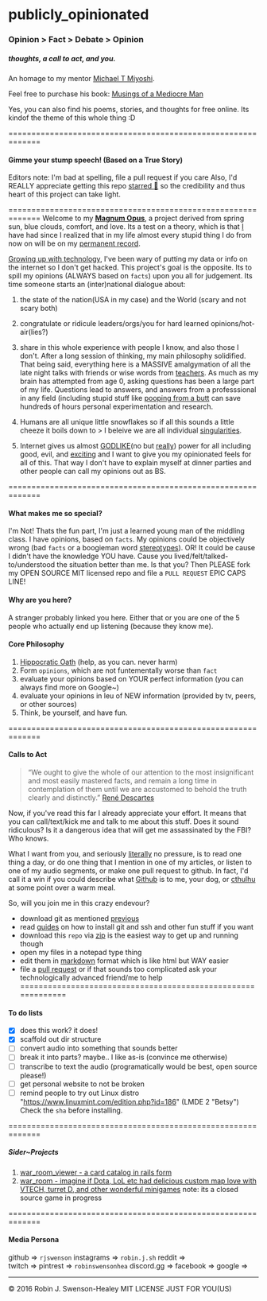# publicly_opinionated
### Opinion > Fact > Debate > Opinion
##### thoughts, a call to act, and you.

An homage to my mentor [Michael T Miyoshi](http://mediocreman.com/).

Feel free to purchase his book:
[Musings of a Mediocre Man](http://providence-foundation.org/content/fb2-michael-t-miyoshi-excellent-musings-mediocre-man-free)

Yes, you can also find his poems, stories, and thoughts for free online.  Its kindof the theme of this whole thing :D

=============================================================
#### Gimme your stump speech! (Based on a True Story)
 Editors note:  I'm bad at spelling, file a pull request if you care
 Also, I'd REALLY appreciate getting this repo [starred :star2:](https://developer.github.com/v3/activity/starring/) so the credibility and thus heart of this project can take light.

=============================================================
Welcome to my **[Magnum Opus](https://www.google.com/search?q=magnum+opus+definition)**, a project derived from spring sun, blue clouds, comfort, and love.  Its a test on a theory, which is that [I](./media/img/me_lantern300x300.jpg) have had since I realized that in my life almost every stupid thing I do from now on will be on my [permanent record](http://thenewinquiry.com/essays/permanent-records/).

[Growing up with technology](./media/img/died_of_dysentery.jpg), I've been wary of putting my data or info on the internet so I don't get hacked.  This project's goal is the opposite.  Its to spill my opinions (ALWAYS based on `facts`) upon you all for judgement.  Its time someone starts an (inter)national dialogue about:


1.  the state of the nation(USA in my case) and the World (scary and not scary both)

2.  congratulate or ridicule leaders/orgs/you for hard learned opinions/hot-air(lies?)

3.  share in this whole experience with people I know, and also those I don't.  After a long session of thinking, my main philosophy solidified.  That being said, everything here is a MASSIVE amalgymation of all the late night talks with friends or wise words from [teachers](https://youtu.be/o03nqHXAEyo).  As much as my brain has attempted from age 0, asking questions has been a large part of my life.  Questions lead to answers, and answers from a professsional in any field (including stupid stuff like [pooping from a butt](http://wellnessmama.com/7013/squatty-potty-review/) can save hundreds of hours personal experimentation and research.

4.  Humans are all unique little snowflakes so if all this sounds a little cheeze it boils down to > I beleive we are all individual [singularities](http://now.dartmouth.edu/2013/03/neuroscientist-says-humans-are-wired-free-will).

5.  Internet gives us almost [GODLIKE](./media/img/w33_mag-techies_ultrakill.png)(no but [really](https://en.wikipedia.org/wiki/Technological_singularity)) power for all including good, evil, and [exciting](http://www.wareable.com/wareable50/best-wearable-tech) and I want to give you my opinionated feels for all of this.  That way I don't have to explain myself at dinner parties and other people can call my opinions out as BS.

=============================================================
#### What makes me so special?
I'm Not!  Thats the fun part, I'm just a learned young man of the middling class.  I have opinions, based on `facts`.  My opinions could be objectively wrong (bad `facts` or a boogieman word [stereotypes](http://www.beyondintractability.org/essay/stereotypes)).  OR! It could be cause I didn't have the knowledge YOU have.  Cause you lived/felt/talked-to/understood the situation better than me.  Is that you?  Then PLEASE fork my OPEN SOURCE MIT licensed repo and file a `PULL REQUEST` EPIC CAPS LINE!

#### Why are you here?
A stranger probably linked you here.  Either that or you are one of the 5 people who actually end up
listening (because they know me).

#### Core Philosophy
1.  [Hippocratic Oath](https://en.wikipedia.org/wiki/Hippocratic_Oath) (help, as you can.  never harm)
2.  Form `opinions`, which are not funtementally worse than `fact`
3.  evaluate your opinions based on YOUR perfect information (you can always find more on Google~)
4.  evaluate your opinions in leu of NEW information (provided by tv, peers, or other sources)
5.  Think, be yourself, and have fun.

=============================================================
#### Calls to Act

> “We ought to give the whole of our attention to the most insignificant
> and most easily mastered facts, and remain a long time in contemplation
> of them until we are accustomed to behold the truth clearly and distinctly.”
> [René Descartes](https://www.brainpickings.org/2016/03/31/descartes-rules-for-the-direction-of-the-mind/)


Now, if you've read this far I already appreciate your effort.  It means that you can call/text/kick me and talk to me about this stuff.  Does it sound ridiculous?  Is it a dangerous idea that will get me assassinated by the FBI?  Who knows.

What I want from you, and seriously [literally](https://www.google.com/search?q=definition%20literal&rct=j) no pressure, is to read one thing a day, or do one thing that I mention in one of my articles, or listen to one of my audio segments, or make one pull request to github.  In fact, I'd call it a win if you could describe what [Github](http://readwrite.com/2013/09/30/understanding-github-a-journey-for-beginners-part-1/) is to me, your dog, or [cthulhu](https://www.youtube.com/embed/Ob7PfxvJCN0) at some point over a warm meal.

So, will you join me in this crazy endevour?
- download git as mentioned [previous](https://help.github.com/desktop/guides/getting-started/installing-github-desktop/)
- read [guides](https://help.github.com/articles/set-up-git/) on how to install git and ssh and other fun stuff if you want
- download this `repo` via [zip](http://stackoverflow.com/questions/2751227/how-to-download-source-in-zip-format-from-github/34174216#34174216) is the easiest way to get up and running though
- open my files in a notepad type thing
- edit them in [markdown](https://github.com/adam-p/markdown-here/wiki/Markdown-Cheatsheet) format which is like html but WAY easier
- file a [pull request](https://help.github.com/articles/creating-a-pull-request/) or if that sounds too complicated ask your technologically advanced friend/me to help
=============================================================
#### To do lists
- [X] does this work? it does!
- [X] scaffold out dir structure
- [ ] convert audio into something that sounds better
- [ ] break it into parts? maybe.. I like as-is (convince me otherwise)
- [ ] transcribe to text the audio (programatically would be best, open source please!)
- [ ] get personal website to not be broken
- [ ] remind people to try out Linux distro "https://www.linuxmint.com/edition.php?id=186" (LMDE 2 "Betsy") Check the `sha` before installing.

=============================================================
##### Sider~Projects
1.  [war_room_viewer - a card catalog in rails form](https://github.com/rjswenson/war_room_viewer)
2.  [war_room - imagine if Dota, LoL etc had delicious custom map love with VTECH, turret D, and other wonderful minigames](http://realorsatire.com/) note: its a closed source game in progress 


=============================================================
#### Media Persona
github            =>  `rjswenson`
instagrams        =>  `robin.j.sh`
reddit            =>  
twitch            =>
pintrest          =>  `robinswensonhea`
discord.gg        =>
facebook          =>
google            =>

--------

© 2016 Robin J. Swenson-Healey
MIT LICENSE JUST FOR YOU(US)

